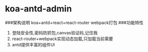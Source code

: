 # koa-antd-admin
###架构说明
koa+antd+react+react-router
webpack打包
###功能特性
1. 登陆安全性,密码防抓包,canvas验证码,记住我
2. react-router+webpack实现动态加载,只加载当前需要
3. antd提供丰富的组件UI

